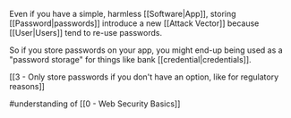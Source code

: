 Even if you have a simple, harmless [[Software|App]], storing [[Password|passwords]] introduce a new [[Attack Vector]] because [[User|Users]] tend to re-use passwords.

So if you store passwords on your app, you might end-up being used as a "password storage" for things like bank [[credential|credentials]].

[[3 - Only store passwords if you don't have an option, like for regulatory reasons]]

#understanding of [[0 - Web Security Basics]]